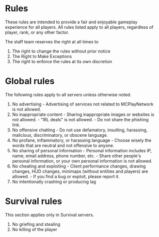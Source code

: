 # Rules
These rules are intended to provide a fair and enjoyable gameplay experience for all players.
All rules listed apply to all players, regardless of player, rank, or any other factor.

The staff team reserves the right at all times to
  1. The right to change the rules without prior notice
  2. The Right to Make Exceptions
  3. The right to enforce the rules at its own discretion

# Global rules
The following rules apply to all servers unless otherwise noted.
  1. No advertising
    - Advertising of services not related to MCPlayNetwork is not allowed.
  2. No inappropriate content
    - Sharing inappropriate images or websites is not allowed.
    - "IRL deals" is not allowed.
    - Do not share the phishing link.
  3. No offensive chatting
    - Do not use defamatory, insulting, harassing, malicious, discriminatory, or obscene language.
  4. No profane, inflammatory, or harassing language
    - Choose wisely the words that are neutral and not offensive to anyone.
  5. No sharing of personal information
    - Personal information includes IP, name, email address, phone number, etc.
    - Share other people's personal information, or your own personal information is not allowed.
  6. No cheating and exploiting
    - Client performance changes, drawing changes, HUD changes, minimaps (without entities and players) are allowed.
    - If you find a bug or exploit, please report it.
  7. No intentionally crashing or producing lag

# Survival rules
This section applies only in Survival servers.
  1. No griefing and stealing
  2. No killing of the player
